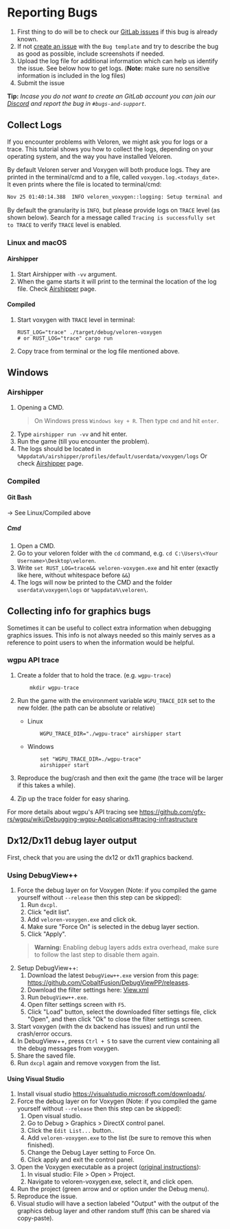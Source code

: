 # Reporting Bugs

1. First thing to do will be to check our [GitLab issues](https://gitlab.com/veloren/veloren/issues) if this bug is already known.
2. If not [create an issue](https://gitlab.com/veloren/veloren/issues/new?issue%5Bassignee_id%5D=&issue%5Bmilestone_id%5D=) with the `Bug template` and try to describe the bug as good as possible, include screenshots if needed.
3. Upload the log file for additional information which can help us identify the issue. See below how to get logs.
   (**Note:** make sure no sensitive information is included in the log files)
4. Submit the issue

**Tip:** _Incase you do not want to create an GitLab account you can join our [Discord](https://veloren.net/discord)
and report the bug in `#bugs-and-support`._

## Collect Logs

If you encounter problems with Veloren, we might ask you for logs or a trace.
This tutorial shows you how to collect the logs, depending on your operating system, and the way you have installed Veloren.

By default Veloren server and Voxygen will both produce logs.
They are printed in the terminal/cmd and to a file, called `voxygen.log.<todays_date>`. It even prints where the file is located to terminal/cmd:

```txt
Nov 25 01:40:14.388  INFO veloren_voxygen::logging: Setup terminal and file logging. logdir="/mnt/games/cargo-build/debug/userdata/voxygen/logs"
```

By default the granularity is `INFO`, but please provide logs on `TRACE` level (as shown below).
Search for a message called `Tracing is successfully set to TRACE` to verify `TRACE` level is enabled.

### Linux and macOS

#### Airshipper

1. Start Airshipper with `-vv` argument.
2. When the game starts it will print to the terminal the location of the log file.
   Check [Airshipper](airshipper.md) page.

#### Compiled

1. Start voxygen with `TRACE` level in terminal:

    ```
    RUST_LOG="trace" ./target/debug/veloren-voxygen
    # or RUST_LOG="trace" cargo run
    ```

2. Copy trace from terminal or the log file mentioned above.

## Windows

### Airshipper

1. Opening a CMD.
   > On Windows press `Windows key + R`. Then type `cmd` and hit `enter`.
2. Type `airshipper run -vv` and hit enter.
3. Run the game (till you encounter the problem).
4. The logs should be located in `%Appdata%/airshipper/profiles/default/userdata/voxygen/logs`
   Or check [Airshipper](airshipper.md) page.

### Compiled

#### Git Bash

-> See Linux/Compiled above

##### Cmd

1. Open a CMD.
2. Go to your veloren folder with the `cd` command, e.g. `cd C:\Users\<Your Username>\Desktop\veloren`.
3. Write `set RUST_LOG=trace&& veloren-voxygen.exe` and hit enter (exactly like here, without whitespace before `&&`)
4. The logs will now be printed to the CMD and the folder `userdata\voxygen\logs` or `%appdata%\veloren\`.

## Collecting info for graphics bugs

Sometimes it can be useful to collect extra information when debugging graphics issues. This info is not always needed so this mainly serves as a reference to point users to when the information would be helpful.

### wgpu API trace

1. Create a folder that to hold the trace. (e.g. `wgpu-trace`)

    ```shell
        mkdir wgpu-trace
    ```

2. Run the game with the environment variable `WGPU_TRACE_DIR` set to the new folder.
    (the path can be absolute or relative)
    - Linux

        ```shell
            WGPU_TRACE_DIR="./wgpu-trace" airshipper start
        ```

    - Windows

        ```shell
            set "WGPU_TRACE_DIR=./wgpu-trace"
            airshipper start
        ```

3. Reproduce the bug/crash and then exit the game (the trace will be larger if this takes a while).
4. Zip up the trace folder for easy sharing.

For more details about wgpu's API tracing see <https://github.com/gfx-rs/wgpu/wiki/Debugging-wgpu-Applications#tracing-infrastructure>

## Dx12/Dx11 debug layer output

First, check that you are using the dx12 or dx11 graphics backend.

### Using DebugView++

1. Force the debug layer on for Voxygen (Note: if you compiled the game yourself without `--release` then this step can be skipped):
    1. Run `dxcpl`.
    2. Click "edit list".
    3. Add `veloren-voxygen.exe` and click ok.
    4. Make sure "Force On" is selected in the debug layer section.
    5. Click "Apply".
    > **Warning:** Enabling debug layers adds extra overhead, make sure to follow the last step to
    disable them again.
2. Setup DebugView++:
    1. Download the latest `DebugView++.exe` version from this page: <https://github.com/CobaltFusion/DebugViewPP/releases>.
    2. Download the filter settings here: <a href="assets/debugview++/View.xml" download="View.xml">View.xml</a>
    3. Run `DebugView++.exe`.
    4. Open filter settings screen with `F5`.
    5. Click "Load" button, select the downloaded filter settings file, click "Open", and then
       click "Ok" to close the filter settings screen.
3. Start voxygen (with the dx backend has issues) and run until the crash/error occurs.
4. In DebugView++, press `Ctrl + S` to save the current view containing all the debug messages from
   voxygen.
5. Share the saved file.
6. Run `dxcpl` again and remove voxygen from the list.

#### Using Visual Studio

1. Install visual studio <https://visualstudio.microsoft.com/downloads/>.
2. Force the debug layer on for Voxygen (Note: if you compiled the game yourself without `--release` then this step can be skipped):
    1. Open visual studio.
    2. Go to Debug > Graphics > DirectX control panel.
    3. Click the `Edit List...` button..
    4. Add `veloren-voxygen.exe` to the list (be sure to remove this when finished).
    5. Change the Debug Layer setting to Force On.
    6. Click apply and exit the control panel.
3. Open the Voxygen executable as a project ([original instructions](https://docs.microsoft.com/en-us/visualstudio/debugger/how-to-debug-an-executable-not-part-of-a-visual-studio-solution?view=vs-2019#to-create-a-new-exe-project-for-an-existing-app)):
    1. In visual studio: File > Open > Project.
    2. Navigate to veloren-voxygen.exe, select it, and click open.
4. Run the project (green arrow and or option under the Debug menu).
5. Reproduce the issue.
6. Visual studio will have a section labeled "Output" with the output of the graphics debug layer and other random stuff (this can be shared via copy-paste).
